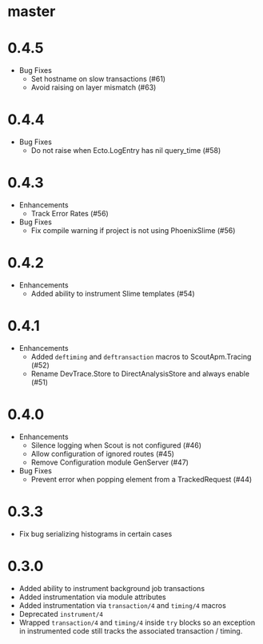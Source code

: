# master

# 0.4.5

* Bug Fixes
  * Set hostname on slow transactions (#61)
  * Avoid raising on layer mismatch (#63)

# 0.4.4

* Bug Fixes
  * Do not raise when Ecto.LogEntry has nil query\_time (#58)

# 0.4.3

* Enhancements
  * Track Error Rates (#56)
* Bug Fixes
  * Fix compile warning if project is not using PhoenixSlime (#56)

# 0.4.2

* Enhancements
  * Added ability to instrument Slime templates (#54)

# 0.4.1

* Enhancements
  * Added `deftiming` and `deftransaction` macros to ScoutApm.Tracing (#52)
  * Rename DevTrace.Store to DirectAnalysisStore and always enable (#51)

# 0.4.0
* Enhancements
  * Silence logging when Scout is not configured (#46)
  * Allow configuration of ignored routes (#45)
  * Remove Configuration module GenServer (#47)
* Bug Fixes
  * Prevent error when popping element from a TrackedRequest (#44)

# 0.3.3

* Fix bug serializing histograms in certain cases

# 0.3.0

* Added ability to instrument background job transactions
* Added instrumentation via module attributes
* Added instrumentation via `transaction/4` and `timing/4` macros
* Deprecated `instrument/4`
* Wrapped `transaction/4` and `timing/4` inside `try` blocks so an exception in instrumented code still tracks the associated transaction / timing.
